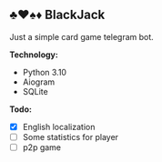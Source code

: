 ## ♣️♥️♠️♦️ BlackJack

Just a simple card game telegram bot.

**Technology:**
- Python 3.10
- Aiogram
- SQLite

**Todo:**
- [x] English localization
- [ ] Some statistics for player
- [ ] p2p game